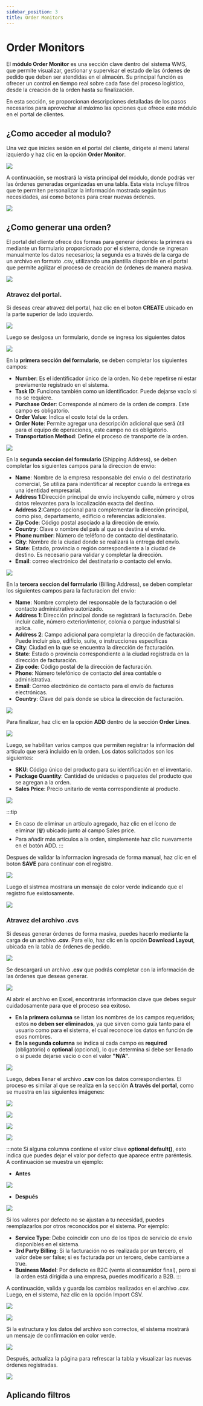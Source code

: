 ```yaml
---
sidebar_position: 3
title: Order Monitors
---
```


# Order Monitors

El **módulo Order Monitor** es una sección clave dentro del sistema WMS, que permite visualizar, gestionar y supervisar el estado de las órdenes de pedido que deben ser atendidas en el almacén. Su principal función es ofrecer un control en tiempo real sobre cada fase del proceso logístico, desde la creación de la orden hasta su finalización.

En esta sección, se proporcionan descripciones detalladas de los pasos necesarios para aprovechar al máximo las opciones que ofrece este módulo en el portal de clientes.


## ¿Como acceder al modulo?

Una vez que inicies sesión en el portal del cliente, dirígete al menú lateral izquierdo y haz clic en la opción **Order Monitor**.

![](/img/upload/OMCp1-2025-13-16.png)

A continuación, se mostrará la vista principal del módulo, donde podrás ver las órdenes generadas organizadas en una tabla. Esta vista incluye filtros que te permiten personalizar la información mostrada según tus necesidades, así como botones para crear nuevas órdenes.

![](/img/upload/OMCp2-2025-13-16.png)



## ¿Como generar una orden?

El portal del cliente ofrece dos formas para generar órdenes: la primera es mediante un formulario proporcionado por el sistema, donde se ingresan manualmente los datos necesarios; la segunda es a través de la carga de un archivo en formato .csv, utilizando una plantilla disponible en el portal que permite agilizar el proceso de creación de órdenes de manera masiva.


![](/img/upload/OMCp2-2025-13-16.png)

### Atravez del portal.

Si deseas crear atravez del portal, haz clic en el boton **CREATE** ubicado en la parte superior de lado izquierdo.

![](/img/upload/OMCp3-2025-13-16.png)

Luego se deslgosa un formulario, donde se ingresa los siguientes datos

![](/img/upload/OMCp4-2025-13-16.png)



En la **primera sección del formulario**, se deben completar los siguientes campos:
- **Number**: Es el identificador único de la orden. No debe repetirse ni estar previamente registrado en el sistema.
- **Task ID**: Funciona también como un identificador. Puede dejarse vacío si no se requiere.
- **Purchase Order**: Corresponde al número de la orden de compra. Este campo es obligatorio.
- **Order Value**: Indica el costo total de la orden.
- **Order Note**: Permite agregar una descripción adicional que será útil para el equipo de operaciones, este campo no es obligatorio.
- **Transportation Method**: Define el proceso de transporte de la orden.

![](/img/upload/OMCp5-2025-13-16.png)

En la **segunda seccion del formulario** (Shipping Address), se deben completar los siguientes campos para la direccion de envio:
- **Name**: Nombre de la empresa responsable del envio o del destinatario comercial, Se utiliza para indentificar al receptor cuando la entrega es una identidad empresarial.
- **Address 1**:Dirección principal de envío incluyendo calle, número y otros datos relevantes para la localización exacta del destino.
- **Address 2**:Campo opcional para complementar la dirección principal, como piso, departamento, edificio o referencias adicionales.
- **Zip Code**: Código postal asociado a la dirección de envío.
- **Country**: Clave o nombre del país al que se destina el envío.
- **Phone number**: Número de teléfono de contacto del destinatario.
- **City**: Nombre de la ciudad donde se realizará la entrega del envío.
- **State**:  Estado, provincia o región correspondiente a la ciudad de destino. Es necesario para validar y completar la dirección.
- **Email**: correo electrónico del destinatario o contacto del envío.

![](/img/upload/OMCp8-2025-13-16.png)

En la **tercera  seccion del formulario** (Billing Address), se deben completar los siguientes campos para la facturacion  del envio:

- **Name**: Nombre completo del responsable de la facturación o del contacto administrativo autorizado.
- **Address 1**: Dirección principal donde se registrará la facturación. Debe incluir calle, número exterior/interior, colonia o parque industrial si aplica.
- **Address 2**: Campo adicional para completar la dirección de facturación. Puede incluir piso, edificio, suite, o instrucciones específicas
- **City**: Ciudad en la que se encuentra la dirección de facturación.
- **State**: Estado o provincia correspondiente a la ciudad registrada en la dirección de facturación.
- **Zip code**: Código postal de la dirección de facturación. 
- **Phone**: Número telefónico de contacto del área contable o administrativa.
- **Email**:  Correo electrónico de contacto para el envío de facturas electrónicas.
- **Country**:  Clave del país donde se ubica la dirección de facturación.

![](/img/upload/OMCp6-2025-13-16.png)

Para finalizar, haz clic en la opción **ADD** dentro de la sección **Order Lines**.

![](/img/upload/OMCp7-2025-13-16.png)

Luego, se habilitan varios campos que permiten registrar la información del artículo que será incluido en la orden. Los datos solicitados son los siguientes:

- **SKU**: Código único del producto para su identificación en el inventario.
- **Package Quantity**: Cantidad de unidades o paquetes del producto que se agregan a la orden.
- **Sales Price**: Precio unitario de venta correspondiente al producto.

![](/img/upload/OMCp10-2025-13-16.png)


:::tip
- En caso de  eliminar un artículo agregado, haz clic en el ícono de eliminar (🗑️) ubicado junto al campo Sales price. 
- Para añadir más artículos a la orden, simplemente haz clic nuevamente en el botón ADD.
:::

Despues de validar la informacion ingresada de forma manual, haz clic en el boton **SAVE** para continuar con el registro.

![](/img/upload/OMCp11-2025-13-16.png)

Luego el sistmea mostrara un mensaje de color verde indicando que el registro fue existosamente.

![](/img/upload/OMCp12-2025-13-16.png)

### Atravez del archivo .cvs

Si deseas generar órdenes de forma masiva, puedes hacerlo mediante la carga de un archivo **.csv**. Para ello, haz clic en la opción **Download Layout**, ubicada en la tabla de órdenes de pedido.

![](/img/upload/OMCp13-2025-13-16.png)

Se descargará un archivo **.csv** que podrás completar con la información de las órdenes que deseas generar.

![](/img/upload/OMCp14-2025-13-16.png)

Al abrir el archivo en Excel, encontrarás información clave que debes seguir cuidadosamente para que el proceso sea exitoso.
- **En la primera columna** se listan los nombres de los campos requeridos; estos **no deben ser eliminados**, ya que sirven como guía tanto para el usuario como para el sistema, el cual reconoce los datos en función de esos nombres.
- **En la segunda columna** se indica si cada campo es **required** (obligatorio) o **optional** (opcional), lo que determina si debe ser llenado o si puede dejarse vacío o con el valor **"N/A"**.

![](/img/upload/OMCp15-2025-13-16.png)


Luego, debes llenar el archivo **.csv** con los datos correspondientes. El proceso es similar al que se realiza en la sección **A través del portal**, como se muestra en las siguientes imágenes:

![](/img/upload/OMCp16-2025-13-16.png)

![](/img/upload/OMCp17-2025-13-16.png)

![](/img/upload/OMCp18-2025-13-16.png)

![](/img/upload/OMCp19-2025-13-16.png)


:::note
Si alguna columna contiene el valor clave **optional default()**, esto indica que puedes dejar el valor por defecto que aparece entre paréntesis. A continuación se muestra un ejemplo:

- **Antes**

![](/img/upload/OMCp20-2025-13-16.png)

- **Después**

![](/img/upload/OMCp21-2025-13-16.png)

Si los valores por defecto no se ajustan a tu necesidad, puedes reemplazarlos por otros reconocidos por el sistema. Por ejemplo:
- **Service Type**: Debe coincidir con uno de los tipos de servicio de envío disponibles en el sistema.
- **3rd Party Billing**: Si la facturación no es realizada por un tercero, el valor debe ser false; si es facturada por un tercero, debe cambiarse a true.
- **Business Model**: Por defecto es B2C (venta al consumidor final), pero si la orden está dirigida a una empresa, puedes modificarlo a B2B.
:::

A continuación, valida y guarda los cambios realizados en el archivo .csv. Luego, en el sistema, haz clic en la opción Import CSV.



![](/img/upload/OMCp22-2025-13-16.png)

![](/img/upload/OMCp23-2025-13-16.png)

Si la estructura y los datos del archivo son correctos, el sistema mostrará un mensaje de confirmación en color verde.

![](/img/upload/OMCp24-2025-13-16.png)

Después, actualiza la página para refrescar la tabla y visualizar las nuevas órdenes registradas.

![](/img/upload/OMCp25-2025-13-16.png)


## Aplicando filtros


